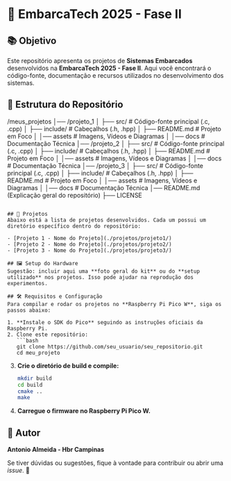 # 🚀 EmbarcaTech 2025 - Fase II

## 📚 Objetivo
Este repositório apresenta os projetos de **Sistemas Embarcados** desenvolvidos na **EmbarcaTech 2025 - Fase II**. Aqui você encontrará o código-fonte, documentação e recursos utilizados no desenvolvimento dos sistemas.

## 📂 Estrutura do Repositório

/meus_projetos
│── /projeto_1
│   ├── src/                 # Código-fonte principal (.c, .cpp)
│   ├── include/             # Cabeçalhos (.h, .hpp)
│   ├── README.md            # Projeto em Foco
│   │── assets               # Imagens, Vídeos e Diagramas
│   │── docs                 # Documentação Técnica
│── /projeto_2
│   ├── src/                 # Código-fonte principal (.c, .cpp)
│   ├── include/             # Cabeçalhos (.h, .hpp)
│   ├── README.md            # Projeto em Foco
│   │── assets               # Imagens, Vídeos e Diagramas
│   │── docs                 # Documentação Técnica
│── /projeto_3
│   ├── src/                 # Código-fonte principal (.c, .cpp)
│   ├── include/             # Cabeçalhos (.h, .hpp)
│   ├── README.md            # Projeto em Foco
│   │── assets               # Imagens, Vídeos e Diagramas
│   │── docs                 # Documentação Técnica
│── README.md  (Explicação geral do repositório)
├── LICENSE
```

## 🔗 Projetos
Abaixo está a lista de projetos desenvolvidos. Cada um possui um diretório específico dentro do repositório:

- [Projeto 1 - Nome do Projeto](./projetos/projeto1/)
- [Projeto 2 - Nome do Projeto](./projetos/projeto2/)
- [Projeto 3 - Nome do Projeto](./projetos/projeto3/)

## 🖼️ Setup do Hardware
Sugestão: incluir aqui uma **foto geral do kit** ou do **setup utilizado** nos projetos. Isso pode ajudar na reprodução dos experimentos.

## 🛠️ Requisitos e Configuração
Para compilar e rodar os projetos no **Raspberry Pi Pico W**, siga os passos abaixo:

1. **Instale o SDK do Pico** seguindo as instruções oficiais da Raspberry Pi.
2. Clone este repositório:
   ```bash
   git clone https://github.com/seu_usuario/seu_repositorio.git
   cd meu_projeto
   ```
3. **Crie o diretório de build e compile:**
   ```bash
   mkdir build
   cd build
   cmake ..
   make
   ```
4. **Carregue o firmware no Raspberry Pi Pico W.**

## 👤 Autor
**Antonio Almeida - Hbr Campinas**

Se tiver dúvidas ou sugestões, fique à vontade para contribuir ou abrir uma _issue_. 🚀
